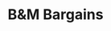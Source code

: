---
title: "B&M Bargains"
url: /leeds/bandm-bargains-city-south-retail-park/
shop: variety store
---